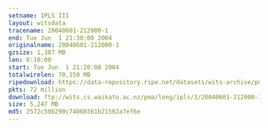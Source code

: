 ```yaml
---
setname: IPLS III
layout: witsdata
tracename: 20040601-212000-1
end: Tue Jun  1 21:30:00 2004
originalname: 20040601-212000-1
gzsize: 1,387 MB
len: 0:10:00
start: Tue Jun  1 21:20:00 2004
totalwirelen: 70,150 MB
ripedownload: https://data-repository.ripe.net/datasets/wits-archive/pma/long/ipls/3/20040601-212000-1.gz
pkts: 72 million
download: ftp://wits.cs.waikato.ac.nz/pma/long/ipls/3/20040601-212000-1.gz
size: 5,247 MB
md5: 2572c50b290c74060361b21562a7ef6e
---
```

